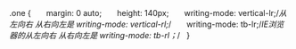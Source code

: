 
.one {  
    margin: 0 auto;  
    height: 140px;  
    writing-mode: vertical-lr;/*从左向右 从右向左是 writing-mode: vertical-rl;*/  
    writing-mode: tb-lr;/*IE浏览器的从左向右 从右向左是 writing-mode: tb-rl；*/  
} 
